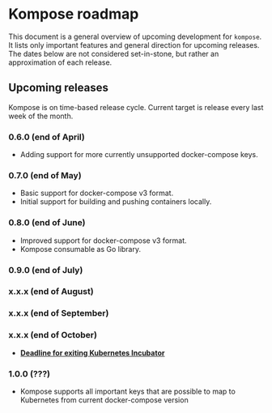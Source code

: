 # Kompose roadmap

This document is a general overview of upcoming development for `kompose`.
It lists only important features and general direction for upcoming releases.
The dates below are not considered set-in-stone, but rather an approximation of each release. 

## Upcoming releases
Kompose is on time-based release cycle.
Current target is release every last week of the month.

### 0.6.0 (end of April)
 - Adding support for more currently unsupported docker-compose keys.

### 0.7.0 (end of May)
 - Basic support for docker-compose v3 format.
 - Initial support for building and pushing containers locally.

### 0.8.0 (end of June)
 - Improved support for docker-compose v3 format.
 - Kompose consumable as Go library.

### 0.9.0 (end of July)

### x.x.x (end of August)
 
### x.x.x (end of September)

### x.x.x (end of October)
 - **[Deadline for exiting Kubernetes Incubator](https://github.com/kubernetes/community/blob/master/incubator.md#exiting-incubation)**

### 1.0.0 (???)
 - Kompose supports all important keys that are possible to map to Kubernetes from current docker-compose version
